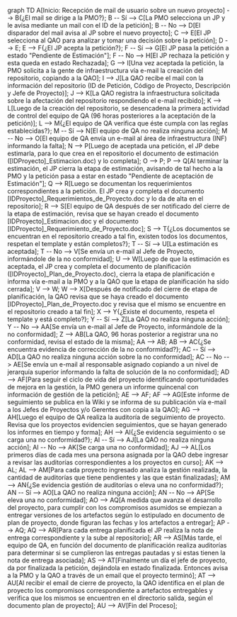 graph TD
    A[Inicio: Recepción de mail de usuario sobre un nuevo proyecto] --> B{¿El mail se dirige a la PMO?};
    B -- Sí --> C[La PMO selecciona un JP y le avisa mediante un mail con el ID de la petición];
    B -- No --> D[El disparador del mail avisa al JP sobre el nuevo proyecto];
    C --> E[El JP selecciona al QAO para analizar y tomar una decisión sobre la petición];
    D --> E;
    E --> F{¿El JP acepta la petición?};
    F -- Sí --> G[El JP pasa la petición a estado "Pendiente de Estimación"];
    F -- No --> H[El JP rechaza la petición y esta queda en estado Rechazada];
    G --> I[Una vez aceptada la petición, la PMO solicita a la gente de infraestructura vía e-mail la creación del repositorio, copiando a la QAO];
    I --> J[La QAO recibe el mail con la información del repositorio (ID de Petición, Código de Proyecto, Descripción y Jefe de Proyecto)];
    J --> K[La QAO registra la infraestructura solicitada sobre la afectación del repositorio respondiendo el e-mail recibido];
    K --> L[Luego de la creación del repositorio, se desencadena la primera actividad de control del equipo de QA (96 horas posteriores a la aceptación de la petición)];
    L --> M{¿El equipo de QA verifica que éste cumpla con las reglas establecidas?};
    M -- Sí --> N[El equipo de QA no realiza ninguna acción];
    M -- No --> O[El equipo de QA envía un e-mail al área de infraestructura (INF) informando la falta];
    N --> P[Luego de aceptada una petición, el JP debe estimarla, para lo que crea en el repositorio el documento de estimación ([IDProyecto]_Estimacion.doc) y lo completa];
    O --> P;
    P --> Q[Al terminar la estimación, el JP cierra la etapa de estimación, avisando de tal hecho a la PMO y la petición pasa a estar en estado "Pendiente de aceptación de Estimación"];
    Q --> R[Luego se documentan los requerimientos correspondientes a la petición. El JP crea y completa el documento [IDProyecto]_Requerimientos_de_Proyecto.doc y lo da de alta en el repositorio];
    R --> S[El equipo de QA después de ser notificado del cierre de la etapa de estimación, revisa que se hayan creado el documento [IDProyecto]_Estimacion.doc y el documento [IDProyecto]_Requerimiento_de_Proyecto.doc];
    S --> T{¿Los documentos se encuentran en el repositorio creado a tal fin, existen todos los documentos, respetan el template y están completos?};
    T -- Sí --> U[La estimación es aceptada];
    T -- No --> V[Se envía un e-mail al Jefe de Proyecto, informándole de la no conformidad];
    U --> W[Luego de que la estimación es aceptada, el JP crea y completa el documento de planificación ([IDProyecto]_Plan_de_Proyecto.doc), cierra la etapa de planificación e informa vía e-mail a la PMO y a la QAO que la etapa de planificación ha sido cerrada];
    V --> W;
    W --> X[Después de notificado del cierre de etapa de planificación, la QAO revisa que se haya creado el documento [IDProyecto]_Plan_de_Proyecto.doc y revisa que el mismo se encuentre en el repositorio creado a tal fin];
    X --> Y{¿Existe el documento, respeta el template y está completo?};
    Y -- Sí --> Z[La QAO no realiza ninguna acción];
    Y -- No --> AA[Se envía un e-mail al Jefe de Proyecto, informándole de la no conformidad];
    Z --> AB[La QAO, 96 horas posterior a registrar una no conformidad, revisa el estado de la misma];
    AA --> AB;
    AB --> AC{¿Se encuentra evidencia de corrección de la no conformidad?};
    AC -- Sí --> AD[La QAO no realiza ninguna acción sobre la no conformidad];
    AC -- No --> AE[Se envía un e-mail al responsable asignado copiando a un nivel de jerarquía superior informando la falta de solución de la no conformidad];
    AD --> AF[Para seguir el ciclo de vida del proyecto identificando oportunidades de mejora en la gestión, la PMO genera un informe quincenal con información de gestión de la petición];
    AE --> AF;
    AF --> AG[Este informe de seguimiento se publica en la Wiki y se informa de su publicación vía e-mail a los Jefes de Proyectos y/o Gerentes con copia a la QAO];
    AG --> AH[Luego el equipo de QA realiza la auditoría de seguimiento de proyecto. Revisa que los proyectos evidencien seguimientos, que se hayan generado los informes en tiempo y forma];
    AH --> AI{¿Se evidencia seguimiento o se carga una no conformidad?};
    AI -- Sí --> AJ[La QAO no realiza ninguna acción];
    AI -- No --> AK[Se carga una no conformidad];
    AJ --> AL[Los primeros días de cada mes una persona asignada por la QAO debe ingresar a revisar las auditorías correspondientes a los proyectos en curso];
    AK --> AL;
    AL --> AM[Para cada proyecto ingresado analiza la gestión realizada, la cantidad de auditorías que tiene pendientes y las que están finalizadas];
    AM --> AN{¿Se evidencia gestión de auditorías o eleva una no conformidad?};
    AN -- Sí --> AO[La QAO no realiza ninguna acción];
    AN -- No --> AP[Se eleva una no conformidad];
    AO --> AQ[A medida que avanza el desarrollo del proyecto, para cumplir con los compromisos asumidos se empiezan a entregar versiones de los artefactos según lo estipulado en documento de plan de proyecto, donde figuran las fechas y los artefactos a entregar];
    AP --> AQ;
    AQ --> AR[Para cada entrega planificada el JP realiza la nota de entrega correspondiente y la sube al repositorio];
    AR --> AS[Más tarde, el equipo de QA, en función del documento de planificación realiza auditorías para determinar si se cumplieron las entregas pautadas y si estas tienen la nota de entrega asociada];
    AS --> AT[Finalmente un día el jefe de proyecto, da por finalizada la petición, dejándola en estado finalizada. Entonces avisa a la PMO y la QAO a través de un email que el proyecto terminó];
    AT --> AU[Al recibir el email de cierre de proyecto, la QAO identifica en el plan de proyecto los compromisos correspondiente a artefactos entregables y verifica que los mismos se encuentren en el directorio salida, según el documento plan de proyecto];
    AU --> AV[Fin del Proceso];
